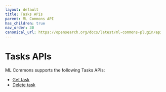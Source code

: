 ```yaml
---
layout: default
title: Tasks APIs
parent: ML Commons API
has_children: true
nav_order: 30
canonical_url: https://opensearch.org/docs/latest/ml-commons-plugin/api/tasks-apis/index/
---
```


# Tasks APIs

ML Commons supports the following Tasks APIs:

- [Get task]({{site.url}}{{site.baseurl}}/ml-commons-plugin/api/tasks-apis/get-task/)
- [Delete task]({{site.url}}{{site.baseurl}}/ml-commons-plugin/api/tasks-apis/delete-task/)
